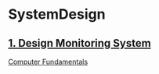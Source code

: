 # SystemDesign

## [1. Design Monitoring System](https://gongybable.medium.com/system-design-design-a-monitoring-system-f0f0cbafc895)








[Computer Fundamentals](https://medium.com/must-know-computer-science)
